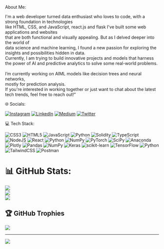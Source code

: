 About Me:
 
I'm a web developer turned data enthusiast who loves to code, with a strong foundation in technologies<br>like HTML, CSS, and JavaScript, react.js and flask I've built some web applications and websites<br>that are both functional and visually appealing. But as I delved deeper into the world of <br>data science and machine learning, I found a new passion for exploring the insights and possibilities hidden in data.<br>Currently, I am trying to build innovative projects and models that harness the power of AI and predictive analytics to solve some real-world problems.<br><br>I’m currently working on AIML models like decision trees and neural networks,<br>mostly for prediction analysis.<br>If you're interested in working together or just want to chat about the latest tech trends, feel free to reach out!"


 🌐 Socials:
 
[![Instagram](https://img.shields.io/badge/Instagram-%23E4405F.svg?logo=Instagram&logoColor=white)](https://instagram.com/s.__shekhawat) [![LinkedIn](https://img.shields.io/badge/LinkedIn-%230077B5.svg?logo=linkedin&logoColor=white)](https://www.linkedin.com/in/samvardhan-singh-731183228/) [![Medium](https://img.shields.io/badge/Medium-12100E?logo=medium&logoColor=white)](https://medium.com/@shekhawatsamvardhan) [![Twitter](https://img.shields.io/badge/Twitter-%231DA1F2.svg?logo=Twitter&logoColor=white)](https://twitter.com/shekhawat_003) 

💻 Tech Stack:

![CSS3](https://img.shields.io/badge/css3-%231572B6.svg?style=for-the-badge&logo=css3&logoColor=white) ![HTML5](https://img.shields.io/badge/html5-%23E34F26.svg?style=for-the-badge&logo=html5&logoColor=white) ![JavaScript](https://img.shields.io/badge/javascript-%23323330.svg?style=for-the-badge&logo=javascript&logoColor=%23F7DF1E) ![Python](https://img.shields.io/badge/python-3670A0?style=for-the-badge&logo=python&logoColor=ffdd54) ![Solidity](https://img.shields.io/badge/Solidity-%23363636.svg?style=for-the-badge&logo=solidity&logoColor=white) ![TypeScript](https://img.shields.io/badge/typescript-%23007ACC.svg?style=for-the-badge&logo=typescript&logoColor=white) ![NodeJS](https://img.shields.io/badge/node.js-6DA55F?style=for-the-badge&logo=node.js&logoColor=white) ![React](https://img.shields.io/badge/react-%2320232a.svg?style=for-the-badge&logo=react&logoColor=%2361DAFB) ![Python](https://img.shields.io/badge/python-3670A0?style=for-the-badge&logo=python&logoColor=ffdd54) ![NumPy](https://img.shields.io/badge/numpy-%23013243.svg?style=for-the-badge&logo=numpy&logoColor=white) ![PyTorch](https://img.shields.io/badge/PyTorch-%23EE4C2C.svg?style=for-the-badge&logo=PyTorch&logoColor=white) ![SciPy](https://img.shields.io/badge/SciPy-%230C55A5.svg?style=for-the-badge&logo=scipy&logoColor=%white) ![Anaconda](https://img.shields.io/badge/Anaconda-%2344A833.svg?style=for-the-badge&logo=anaconda&logoColor=white) ![Plotly](https://img.shields.io/badge/Plotly-%233F4F75.svg?style=for-the-badge&logo=plotly&logoColor=white) ![Pandas](https://img.shields.io/badge/pandas-%23150458.svg?style=for-the-badge&logo=pandas&logoColor=white) ![NumPy](https://img.shields.io/badge/numpy-%23013243.svg?style=for-the-badge&logo=numpy&logoColor=white) ![Keras](https://img.shields.io/badge/Keras-%23D00000.svg?style=for-the-badge&logo=Keras&logoColor=white) ![scikit-learn](https://img.shields.io/badge/scikit--learn-%23F7931E.svg?style=for-the-badge&logo=scikit-learn&logoColor=white) ![TensorFlow](https://img.shields.io/badge/TensorFlow-%23FF6F00.svg?style=for-the-badge&logo=TensorFlow&logoColor=white) ![Python](https://img.shields.io/badge/python-3670A0?style=for-the-badge&logo=python&logoColor=ffdd54) ![TailwindCSS](https://img.shields.io/badge/tailwindcss-%2338B2AC.svg?style=for-the-badge&logo=tailwind-css&logoColor=white) ![Postman](https://img.shields.io/badge/Postman-FF6C37?style=for-the-badge&logo=postman&logoColor=white)
# 📊 GitHub Stats:
![](https://github-readme-stats.vercel.app/api?username=Samvardhan03&theme=dark&hide_border=false&include_all_commits=false&count_private=false)<br/>
![](https://github-readme-streak-stats.herokuapp.com/?user=Samvardhan03&theme=dark&hide_border=false)<br/>
![](https://github-readme-stats.vercel.app/api/top-langs/?username=Samvardhan03&theme=dark&hide_border=false&include_all_commits=false&count_private=false&layout=compact)

## 🏆 GitHub Trophies
![](https://github-profile-trophy.vercel.app/?username=Samvardhan03&theme=darkhub&no-frame=false&no-bg=true&margin-w=4)

---
[![](https://visitcount.itsvg.in/api?id=Samvardhan03&icon=0&color=12)](https://visitcount.itsvg.in)

<!-- Proudly created with GPRM ( https://gprm.itsvg.in ) -->
